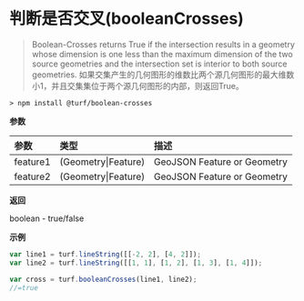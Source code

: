 # 判断是否交叉(booleanCrosses)

> Boolean-Crosses returns True if the intersection results in a geometry whose dimension is one less than the maximum dimension of the two source geometries and the intersection set is interior to both source geometries.
> 如果交集产生的几何图形的维数比两个源几何图形的最大维数小1，并且交集集位于两个源几何图形的内部，则返回True。

```text
> npm install @turf/boolean-crosses
```

**参数**

| 参数     | 类型                | 描述                        |
| :------- | :------------------ | :-------------------------- |
| feature1 | (Geometry\|Feature) | GeoJSON Feature or Geometry |
| feature2 | (Geometry\|Feature) | GeoJSON Feature or Geometry |

**返回**

boolean - true/false

**示例**

```js
var line1 = turf.lineString([[-2, 2], [4, 2]]);
var line2 = turf.lineString([[1, 1], [1, 2], [1, 3], [1, 4]]);

var cross = turf.booleanCrosses(line1, line2);
//=true
```